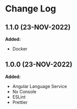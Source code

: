 # Change Log

## 1.1.0 (23-NOV-2022)

**Added:**
- Docker

## 1.0.0 (23-NOV-2022)

**Added:**
- Angular Language Service
- Nx Console
- ESLint
- Prettier
